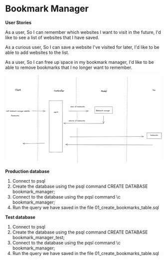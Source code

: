 # Bookmark Manager

**User Stories**

As a user,
So I can remember which websites I want to visit in the future,
I'd like to see a list of websites that I have saved.

As a curious user,
So I can save a website I've visited for later,
I'd like to be able to add websites to the list.

As a user,
So I can free up space in my bookmark manager,
I'd like to be able to remove bookmarks that I no longer want to remember.

![Landing page](./docs/domain_model_bookmark.png?raw=true "Domain Model")

**Production database**

1. Connect to psql
2. Create the database using the psql command CREATE DATABASE bookmark_manager;
3. Connect to the database using the pqsl command \c bookmark_manager;
4. Run the query we have saved in the file 01_create_bookmarks_table.sql

**Test database**

1. Connect to psql
2. Create the database using the psql command CREATE DATABASE bookmark_manager_test;
3. Connect to the database using the pqsl command \c bookmark_manager;
4. Run the query we have saved in the file 01_create_bookmarks_table.sql